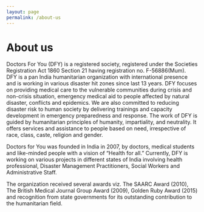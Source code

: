 ```yaml
---
layout: page
permalink: /about-us
---
```


<h1>About us</h1>

Doctors For You (DFY) is a registered society, registered under the Societies Registration Act 1860 Section 21 having registration no. F-56886(Mum). DFY is a pan India humanitarian organization with international presence and is working in various disaster hit zones since last 13 years. DFY focuses on providing medical care to the vulnerable communities during crisis and non-crisis situation, emergency medical aid to people affected by natural disaster, conflicts and epidemics. We are also committed to reducing disaster risk to human society by delivering trainings and capacity development in emergency preparedness and response. The work of DFY is guided by humanitarian principles of humanity, impartiality, and neutrality. It offers services and assistance to people based on need, irrespective of race, class, caste, religion and gender.


Doctors for You was founded in India in 2007, by doctors, medical students and like-minded people with a vision of “Health for all.” Currently, DFY is working on various projects in different states of India involving health professional, Disaster Management Practitioners, Social Workers and Administrative Staff.

The organization received several awards viz. The SAARC Award (2010), The British Medical Journal Group Award (2009), Golden Ruby Award (2015) and recognition from state governments for its outstanding contribution to the humanitarian field.
